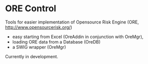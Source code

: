 # ORE Control

Tools for easier implementation of Opensource Risk Engine (ORE, http://www.opensourcerisk.org/)

* easy starting from Excel (OreAddin in conjunction with OreMgr), 
* loading ORE data from a Database (OreDB)
* a SWIG wrapper (OreMgr)

Currently in development.
